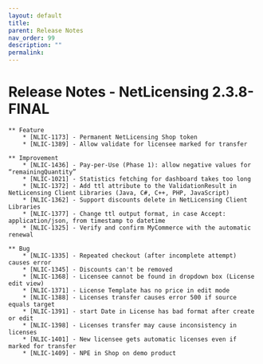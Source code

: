 ```yaml
---
layout: default
title:
parent: Release Notes
nav_order: 99
description: ""
permalink:
---
```


Release Notes - NetLicensing 2.3.8-FINAL
=======================================================================


    ** Feature
        * [NLIC-1173] - Permanent NetLicensing Shop token
        * [NLIC-1389] - Allow validate for licensee marked for transfer

    ** Improvement
        * [NLIC-1436] - Pay-per-Use (Phase 1): allow negative values for “remainingQuantity”
        * [NLIC-1021] - Statistics fetching for dashboard takes too long
        * [NLIC-1372] - Add ttl attribute to the ValidationResult in NetLicensing Client Libraries (Java, C#, C++, PHP, JavaScript)
        * [NLIC-1362] - Support discounts delete in NetLicensing Client Libraries
        * [NLIC-1377] - Change ttl output format, in case Accept: application/json, from timestamp to datetime
        * [NLIC-1325] - Verify and confirm MyCommerce with the automatic renewal

    ** Bug
        * [NLIC-1335] - Repeated checkout (after incomplete attempt) causes error
        * [NLIC-1345] - Discounts can't be removed
        * [NLIC-1368] - Licensee cannot be found in dropdown box (License edit view)
        * [NLIC-1371] - License Template has no price in edit mode
        * [NLIC-1388] - Licenses transfer causes error 500 if source equals target
        * [NLIC-1391] - start Date in License has bad format after create or edit
        * [NLIC-1398] - Licenses transfer may cause inconsistency in licenses
        * [NLIC-1401] - New licensee gets automatic licenses even if marked for transfer
        * [NLIC-1409] - NPE in Shop on demo product
